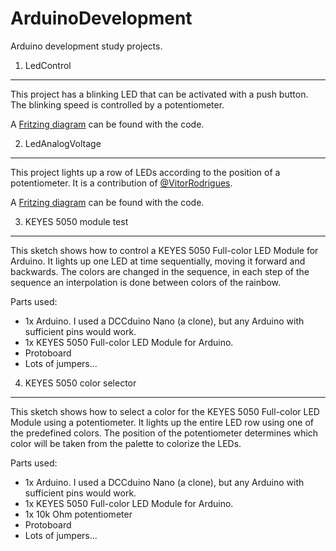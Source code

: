 ArduinoDevelopment
===========

Arduino development study projects.

1. LedControl
----

This project has a blinking LED that can be activated with a push button. 
The blinking speed is controlled by a potentiometer. 

A [Fritzing diagram](http://fritzing.org/download/) can be found with the code.

2. LedAnalogVoltage
----

This project lights up a row of LEDs according to the position of a potentiometer. It is a contribution of [@VitorRodrigues](https://github.com/VitorRodrigues).

A [Fritzing diagram](http://fritzing.org/download/) can be found with the code.

3. KEYES 5050 module test 
----

This sketch shows how to control a KEYES 5050 Full-color LED Module for Arduino. It lights up one LED at time sequentially, moving it forward and backwards. The colors are changed in the sequence, in each step of the sequence an interpolation is done between colors of the rainbow.

Parts used:

* 1x Arduino. I used a DCCduino Nano (a clone), but any Arduino with sufficient pins would work.
* 1x KEYES 5050 Full-color LED Module for Arduino.
* Protoboard 
* Lots of jumpers...

4. KEYES 5050 color selector 
----

This sketch shows how to select a color for the KEYES 5050 Full-color LED Module using a potentiometer. It lights up the entire LED row using one of the predefined colors. The position of the potentiometer determines which color will be taken from the palette to colorize the LEDs.

Parts used:

* 1x Arduino. I used a DCCduino Nano (a clone), but any Arduino with sufficient pins would work.
* 1x KEYES 5050 Full-color LED Module for Arduino.
* 1x 10k Ohm potentiometer
* Protoboard 
* Lots of jumpers...
